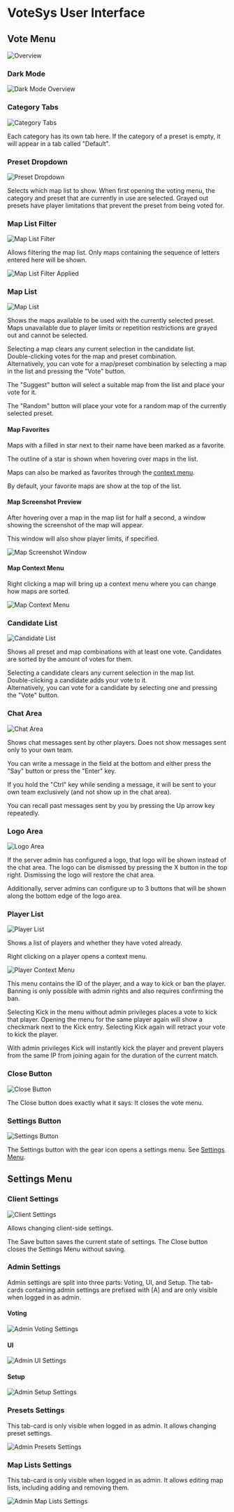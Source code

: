 # VoteSys User Interface

## Vote Menu

![Overview](Overview.png)

### Dark Mode

![Dark Mode Overview](OverviewDark.png)

### Category Tabs

![Category Tabs](CategoryHighlight.png)

Each category has its own tab here. If the category of a preset is empty, it will appear in a tab called "Default".

### Preset Dropdown

![Preset Dropdown](PresetHighlight.png)

Selects which map list to show. When first opening the voting menu, the category and preset that are currently in use are selected. Grayed out presets have player limitations that prevent the preset from being voted for.

### Map List Filter

![Map List Filter](MapFilterHighlight.png)

Allows filtering the map list. Only maps containing the sequence of letters entered here will be shown.

![Map List Filter Applied](MapFilterApplied.png)

### Map List

![Map List](MapListHighlight.png)

Shows the maps available to be used with the currently selected preset.  
Maps unavailable due to player limits or repetition restrictions are grayed out and cannot be selected.

Selecting a map clears any current selection in the candidate list.  
Double-clicking votes for the map and preset combination.  
Alternatively, you can vote for a map/preset combination by selecting a map in the list and pressing the "Vote" button.

The "Suggest" button will select a suitable map from the list and place your vote for it.

The "Random" button will place your vote for a random map of the currently selected preset.

#### Map Favorites

Maps with a filled in star next to their name have been marked as a favorite.

The outline of a star is shown when hovering over maps in the list.

Maps can also be marked as favorites through the [context menu](#map-context-menu).

By default, your favorite maps are show at the top of the list.

#### Map Screenshot Preview

After hovering over a map in the map list for half a second, a window showing the screenshot of the map will appear.

This window will also show player limits, if specified.

![Map Screenshot Window](MapPreview.png)

#### Map Context Menu

Right clicking a map will bring up a context menu where you can change how maps are sorted.

![Map Context Menu](MapContextMenu.png)

### Candidate List

![Candidate List](CandidateListHighlight.png)

Shows all preset and map combinations with at least one vote. Candidates are sorted by the amount of votes for them.

Selecting a candidate clears any current selection in the map list.  
Double-clicking a candidate adds your vote to it.  
Alternatively, you can vote for a candidate by selecting one and pressing the "Vote" button.

### Chat Area

![Chat Area](ChatHighlight.png)

Shows chat messages sent by other players. Does not show messages sent only to your own team.

You can write a message in the field at the bottom and either press the "Say" button or press the "Enter" key.

If you hold the "Ctrl" key while sending a message, it will be sent to your own team exclusively (and not show up in the chat area).

You can recall past messages sent by you by pressing the Up arrow key repeatedly.

### Logo Area

![Logo Area](LogoHighlight.png)

If the server admin has configured a logo, that logo will be shown instead of the chat area. The logo can be dismissed by pressing the X button in the top right. Dismissing the logo will restore the chat area.

Additionally, server admins can configure up to 3 buttons that will be shown along the bottom edge of the logo area.

### Player List

![Player List](PlayerListHighlight.png)

Shows a list of players and whether they have voted already.

Right clicking on a player opens a context menu.

![Player Context Menu](PlayerListContextHighlight.png)

This menu contains the ID of the player, and a way to kick or ban the player. Banning is only possible with admin rights and also requires confirming the ban.

Selecting Kick in the menu without admin privileges places a vote to kick that player. Opening the menu for the same player again will show a checkmark next to the Kick entry. Selecting Kick again will retract your vote to kick the player.

With admin privileges Kick will instantly kick the player and prevent players from the same IP from joining again for the duration of the current match.

### Close Button

![Close Button](CloseButton.png)

The Close button does exactly what it says: It closes the vote menu.

### Settings Button

![Settings Button](SettingsButton.png)

The Settings button with the gear icon opens a settings menu. See [Settings Menu](#settings-menu).

## Settings Menu

### Client Settings

![Client Settings](ClientSettings.png)

Allows changing client-side settings.

The Save button saves the current state of settings. The Close button closes the Settings Menu without saving.

### Admin Settings

Admin settings are split into three parts: Voting, UI, and Setup. The tab-cards containing admin settings are prefixed with \[A\] and are only visible when logged in as admin.

#### Voting

![Admin Voting Settings](AdminVotingSettings.png)

#### UI

![Admin UI Settings](AdminUISettings.png)

#### Setup

![Admin Setup Settings](AdminSetupSettings.png)

### Presets Settings

This tab-card is only visible when logged in as admin. It allows changing preset settings.

![Admin Presets Settings](AdminPresetsSettings.png)

### Map Lists Settings

This tab-card is only visible when logged in as admin. It allows editing map lists, including adding and removing them.

![Admin Map Lists Settings](AdminMapListsSettings.png)
